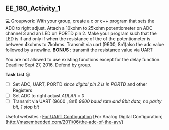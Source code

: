 
## EE_180_Activity_1  

:computer: Groupwork:  With your group, create a c or c++ program that sets the ADC to right adjust. Attach a 10kohm to 25kohm potentiometer on ADC channel 3 and an LED on PORTD pin 2. Make your program such that the LED is if and only if when the resistance of the of the potentiometer is between 4kohms to 7kohms. Transmit via uart (9600, 8n1)also the adc value followed by a newline. 
**BONUS** : transmit the resistance value via UART    

You are not allowed to use existing functions except for the delay function.     
Deadline Sept 27, 2016. Defend by group.  

**Task List**  :smiley:
- [ ] Set ADC, UART, PORTD *since digital pin 2 is in PORTD* and other Registers
- [ ] Set ADC to right adjust *ADLAR = 0*
- [ ] Transmit via UART (9600 , 8n1) *9600 baud rate and 8bit data, no parity bit, 1 stop bit*

Useful websites :
[For UART Configuration](http://www.electroschematics.com/10385/avr-uart-configuration/)
[For Analog Digital Configuration] (http://maxembedded.com/2011/06/the-adc-of-the-avr/)
